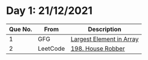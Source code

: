 # Day 1: 21/12/2021

| Que No. | From | Description |
| --- | --- | --- |
| 1 | GFG | [Largest Element in Array](https://practice.geeksforgeeks.org/problems/largest-element-in-array4009/1/?category[]=Arrays&category[]=Arrays&page=1&query=category[]Arrayspage1category[]Arrays#) |
| 2 | LeetCode | [198. House Robber](https://leetcode.com/problems/house-robber/) |
